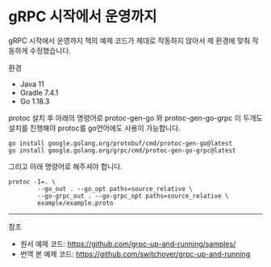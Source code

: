 # gRPC 시작에서 운영까지

gRPC 시작에서 운영까지 책의 예제 코드가 제대로 작동하지 않아서
제 환경에 맞춰 작동하게 수정했습니다.

환경
- Java 11
- Gradle 7.4.1
- Go 1.18.3

protoc 설치 후 아래의 명령어로
protoc-gen-go 와 protoc-gen-go-grpc 이 두개도 설치를 진행해야
protoc를 go언어에도 사용이 가능합니다.

```shell
go install google.golang.org/protobuf/cmd/protoc-gen-go@latest
go install google.golang.org/grpc/cmd/protoc-gen-go-grpc@latest
```

그리고 아래 명령어로 해주셔야 합니다.

```shell
protoc -I=. \
	    --go_out . --go_opt paths=source_relative \
	    --go-grpc_out . --go-grpc_opt paths=source_relative \
	    example/example.proto
```

----
참조
- 원서 예제 코드: https://github.com/grpc-up-and-running/samples/
- 번역 본 예제 코드: https://github.com/switchover/grpc-up-and-running